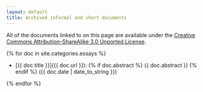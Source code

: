 ```yaml
---
layout: default
title: Archived informal and short documents
---
```

All of the documents linked to on this page are available under the 
<a rel="license" href="http://creativecommons.org/licenses/by-sa/3.0/">
  Creative Commons Attribution-ShareAlike 3.0 Unported License</a>.

{% for doc in site.categories.essays %}
* [{{ doc.title }}]({{ doc.url }}): {% if doc.abstract %} {{ doc.abstract }} {% endif %} ({{ doc.date | date_to_string }})

{% endfor %}

		
	
	
